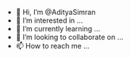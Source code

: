 - 👋 Hi, I’m @AdityaSimran
- 👀 I’m interested in ...
- 🌱 I’m currently learning ...
- 💞️ I’m looking to collaborate on ...
- 📫 How to reach me ...

<!---
AdityaSimran/AdityaSimran is a ✨ special ✨ repository because its `README.md` (this file) appears on your GitHub profile.
You can click the Preview link to take a look at your changes.
--->
